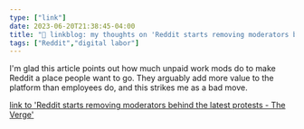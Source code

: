 ```yaml
---
type: ["link"]
date: 2023-06-20T21:38:45-04:00
title: "🔗 linkblog: my thoughts on 'Reddit starts removing moderators behind the latest protests - The Verge'"
tags: ["Reddit","digital labor"]
---
```

I'm glad this article points out how much unpaid work mods do to make Reddit a place people want to go. They arguably add more value to the platform than employees do, and this strikes me as a bad move.  
 

[link to 'Reddit starts removing moderators behind the latest protests - The Verge'](https://www.theverge.com/2023/6/20/23767848/reddit-blackout-api-protest-moderators-suspended-nsfw)
